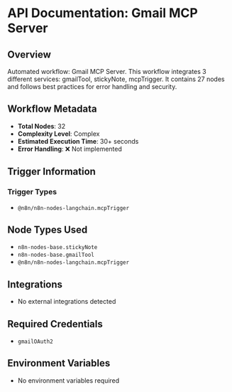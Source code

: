 # API Documentation: Gmail MCP Server

## Overview
Automated workflow: Gmail MCP Server. This workflow integrates 3 different services: gmailTool, stickyNote, mcpTrigger. It contains 27 nodes and follows best practices for error handling and security.

## Workflow Metadata
- **Total Nodes**: 32
- **Complexity Level**: Complex
- **Estimated Execution Time**: 30+ seconds
- **Error Handling**: ❌ Not implemented

## Trigger Information
### Trigger Types
- `@n8n/n8n-nodes-langchain.mcpTrigger`

## Node Types Used
- `n8n-nodes-base.stickyNote`
- `n8n-nodes-base.gmailTool`
- `@n8n/n8n-nodes-langchain.mcpTrigger`

## Integrations
- No external integrations detected

## Required Credentials
- `gmailOAuth2`

## Environment Variables
- No environment variables required
